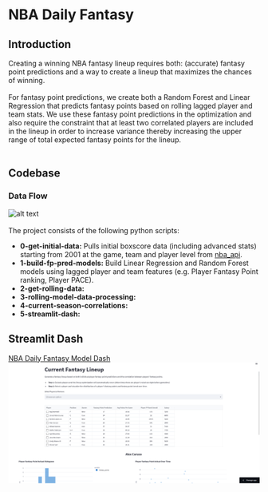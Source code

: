 # NBA Daily Fantasy

## Introduction
Creating a winning NBA fantasy lineup requires both: (accurate) fantasy point predictions and a way to create a lineup that maximizes the chances of winning. 
<br>
<br>
For fantasy point predictions, we create both a Random Forest and Linear Regression that predicts fantasy points based on rolling lagged player and team stats. We use these fantasy point predictions in the optimization and also require the constraint that at least two correlated players are included in the lineup in order to increase variance thereby increasing the upper range of total expected fantasy points for the lineup.
<br>
<br>


## Codebase
### Data Flow
![alt text](https://lucid.app/publicSegments/view/0422e716-7a97-424d-8479-4fc30e19a408/image.png)
<br>
<br>
The project consists of the following python scripts:
<br>
- **0-get-initial-data:** Pulls initial boxscore data (including advanced stats) starting from 2001 at the game, team and player level from [nba_api](https://github.com/swar/nba_api).
- **1-build-fp-pred-models:** Build Linear Regression and Random Forest models using lagged player and team features (e.g. Player Fantasy Point ranking, Player PACE).
- **2-get-rolling-data:** 
- **3-rolling-model-data-processing:**
- **4-current-season-correlations:**
- **5-streamlit-dash:**


## Streamlit Dash
 [NBA Daily Fantasy Model Dash](https://clumanlan-nba-daily-fantasy-base-model-5-streamlit-dash-p293dc.streamlit.app/)
<br>
![alt text](images/nba-base-model-streamlit-dash.png)



